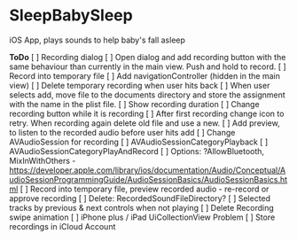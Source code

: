 # SleepBabySleep
iOS App, plays sounds to help baby's fall asleep

**ToDo**
[ ] Recording dialog
	[ ] Open dialog and add recording button with the same behaviour than currently in the main view. Push and hold to record. 
	[ ] Record into temporary file 
	[ ] Add navigationController (hidden in the main view) 
	[ ] Delete temporary recording when user hits back 
	[ ] When user selects add, move file to the documents directory and store the assignment with the name in the plist file. 
	[ ] Show recording duration 
	[ ] Change recording button while it is recording 
	[ ] After first recording change icon to retry. When recording again delete old file and use a new. 
	[ ] Add preview, to listen to the recorded audio before user hits add 
[ ] Change AVAudioSession for recording
	[ ] AVAudioSessionCategoryPlayback 
	[ ] AVAudioSessionCategoryPlayAndRecord 
	[ ] Options: ?AllowBluetooth, MixInWithOthers - https://developer.apple.com/library/ios/documentation/Audio/Conceptual/AudioSessionProgrammingGuide/AudioSessionBasics/AudioSessionBasics.html
[ ] Record into temporary file, preview recorded audio - re-record or approve recording 
[ ] Delete: RecordedSoundFileDirectory? 
[ ] Selected tracks by previous & next controls when not playing 
[ ] Delete Recording swipe animation 
[ ] iPhone plus / iPad UiCollectionView Problem 
[ ] Store recordings in iCloud Account 
